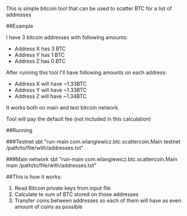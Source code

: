 This is simple bitcoin tool that can be used to scatter BTC for a list of addresses

##Example

I have 3 bitcoin addresses with following amounts:  

* Address X has 3 BTC  
* Address Y has 1 BTC  
* Address Z has 0 BTC  

After running this tool I'll have following amounts on each address:  

* Address X will have ~1.33BTC  
* Address Y will have ~1.33BTC  
* Address Z will have ~1.34BTC  

It works both on main and test bitcoin network.

Tool will pay the default fee (not included in this calculation)

##Running

###Testnet
sbt "run-main com.wlangiewicz.btc.scattercoin.Main testnet /path/to/file/with/addresses.txt"

###Main network
sbt "run-main com.wlangiewicz.btc.scattercoin.Main main /path/to/file/with/addresses.txt"


##This is how it works:
1. Read Bitcoin private keys from input file
2. Calculate te sum of BTC stored on those addresses
3. Transfer coins between addresses so each of them will have as even amount of coins as possible

